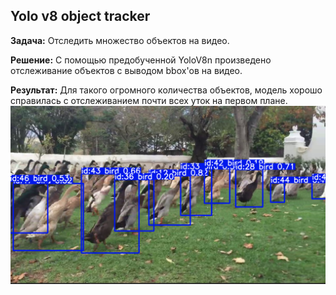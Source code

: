 ## Yolo v8 object tracker

**Задача:** Отследить множество объектов на видео.

**Решение:** С помощью предобученной YoloV8n произведено отслеживание объектов с выводом bbox'ов на видео.

**Результат:**
Для такого огромного количества объектов, модель хорошо справилась с отслеживанием почти всех уток на первом плане.
![result](test.png)
